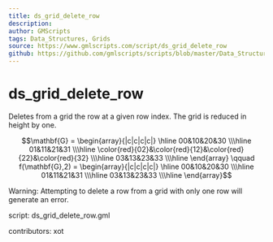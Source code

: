 ```yaml
---
title: ds_grid_delete_row
description: 
author: GMScripts
tags: Data_Structures, Grids
source: https://www.gmlscripts.com/script/ds_grid_delete_row
github: https://github.com/gmlscripts/scripts/blob/master/Data_Structures/Grids/ds_grid_delete_row.gml
---
```


ds_grid_delete_row
==================

Deletes from a grid the row at a given row
index. The grid is reduced in height by one.

$$\mathbf{G} = \begin{array}{|c|c|c|c|}
\hline 00&10&20&30
\\\hline 01&11&21&31
\\\hline \color{red}{02}&\color{red}{12}&\color{red}{22}&\color{red}{32}
\\\hline 03&13&23&33
\\\hline \end{array}
\qquad
f(\mathbf{G},2) = \begin{array}{|c|c|c|c|}
\hline 00&10&20&30
\\\hline 01&11&21&31
\\\hline 03&13&23&33
\\\hline \end{array}$$

Warning: Attempting to delete a row from a grid
with only one row will generate an error.

script: ds_grid_delete_row.gml

contributors: xot
